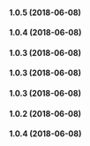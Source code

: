 #### 1.0.5 (2018-06-08)

#### 1.0.4 (2018-06-08)

#### 1.0.3 (2018-06-08)

#### 1.0.3 (2018-06-08)

#### 1.0.3 (2018-06-08)

#### 1.0.2 (2018-06-08)

#### 1.0.4 (2018-06-08)

